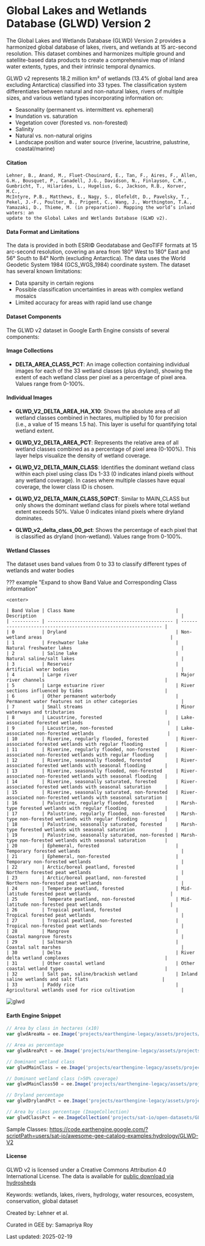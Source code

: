 # Global Lakes and Wetlands Database (GLWD) Version 2

The Global Lakes and Wetlands Database (GLWD) Version 2 provides a harmonized global database of lakes, rivers, and wetlands at 15 arc-second resolution. This dataset combines and harmonizes multiple ground and satellite-based data products to create a comprehensive map of inland water extents, types, and their intrinsic temporal dynamics.

GLWD v2 represents 18.2 million km² of wetlands (13.4% of global land area excluding Antarctica) classified into 33 types. The classification system differentiates between natural and non-natural lakes, rivers of multiple sizes, and various wetland types incorporating information on:
- Seasonality (permanent vs. intermittent vs. ephemeral)
- Inundation vs. saturation
- Vegetation cover (forested vs. non-forested)
- Salinity
- Natural vs. non-natural origins
- Landscape position and water source (riverine, lacustrine, palustrine, coastal/marine)

#### Citation

```
Lehner, B., Anand, M., Fluet-Chouinard, E., Tan, F., Aires, F., Allen, G.H., Bousquet, P., Canadell, J.G., Davidson, N., Finlayson, C.M., Gumbricht, T., Hilarides, L., Hugelius, G., Jackson, R.B., Korver, M.C.,
McIntyre, P.B., Matthews, E., Nagy, S., Olefeldt, D., Pavelsky, T., Pekel, J.-F., Poulter, B., Prigent, C., Wang, J., Worthington, T.A., Yamazaki, D., Thieme, M. (in preparation). Mapping the world’s inland waters: an
update to the Global Lakes and Wetlands Database (GLWD v2).
```

#### Data Format and Limitations

The data is provided in both ESRI© Geodatabase and GeoTIFF formats at 15 arc-second resolution, covering an area from 180° West to 180° East and 56° South to 84° North (excluding Antarctica). The data uses the World Geodetic System 1984 (GCS_WGS_1984) coordinate system. The dataset has several known limitations:

* Data sparsity in certain regions
* Possible classification uncertainties in areas with complex wetland mosaics
* Limited accuracy for areas with rapid land use change

#### Dataset Components

The GLWD v2 dataset in Google Earth Engine consists of several components:

#### Image Collections

- **DELTA_AREA_CLASS_PCT**: An image collection containing individual images for each of the 33 wetland classes (plus dryland), showing the extent of each wetland class per pixel as a percentage of pixel area. Values range from 0-100%.

#### Individual Images
- **GLWD_V2_DELTA_AREA_HA_X10**: Shows the absolute area of all wetland classes combined in hectares, multiplied by 10 for precision (i.e., a value of 15 means 1.5 ha). This layer is useful for quantifying total wetland extent.

- **GLWD_V2_DELTA_AREA_PCT**: Represents the relative area of all wetland classes combined as a percentage of pixel area (0-100%). This layer helps visualize the density of wetland coverage.

- **GLWD_V2_DELTA_MAIN_CLASS**: Identifies the dominant wetland class within each pixel using class IDs 1-33 (0 indicates inland pixels without any wetland coverage). In cases where multiple classes have equal coverage, the lower class ID is chosen.

- **GLWD_V2_DELTA_MAIN_CLASS_50PCT**: Similar to MAIN_CLASS but only shows the dominant wetland class for pixels where total wetland extent exceeds 50%. Value 0 indicates inland pixels where dryland dominates.

- **GLWD_v2_delta_class_00_pct**: Shows the percentage of each pixel that is classified as dryland (non-wetland). Values range from 0-100%.

#### Wetland Classes

The dataset uses band values from 0 to 33 to classify different types of wetlands and water bodies

??? example "Expand to show Band Value and Corresponding Class information"

    <center>

    | Band Value | Class Name                                     | Description                                                     |
    | ---------- | ---------------------------------------------- | --------------------------------------------------------------- |
    | 0          | Dryland                                        | Non-wetland areas                                               |
    | 1          | Freshwater lake                                | Natural freshwater lakes                                        |
    | 2          | Saline lake                                    | Natural saline/salt lakes                                       |
    | 3          | Reservoir                                      | Artificial water bodies                                         |
    | 4          | Large river                                    | Major river channels                                            |
    | 5          | Large estuarine river                          | River sections influenced by tides                              |
    | 6          | Other permanent waterbody                      | Permanent water features not in other categories                |
    | 7          | Small streams                                  | Minor waterways and tributaries                                 |
    | 8          | Lacustrine, forested                           | Lake-associated forested wetlands                               |
    | 9          | Lacustrine, non-forested                       | Lake-associated non-forested wetlands                           |
    | 10         | Riverine, regularly flooded, forested          | River-associated forested wetlands with regular flooding        |
    | 11         | Riverine, regularly flooded, non-forested      | River-associated non-forested wetlands with regular flooding    |
    | 12         | Riverine, seasonally flooded, forested         | River-associated forested wetlands with seasonal flooding       |
    | 13         | Riverine, seasonally flooded, non-forested     | River-associated non-forested wetlands with seasonal flooding   |
    | 14         | Riverine, seasonally saturated, forested       | River-associated forested wetlands with seasonal saturation     |
    | 15         | Riverine, seasonally saturated, non-forested   | River-associated non-forested wetlands with seasonal saturation |
    | 16         | Palustrine, regularly flooded, forested        | Marsh-type forested wetlands with regular flooding              |
    | 17         | Palustrine, regularly flooded, non-forested    | Marsh-type non-forested wetlands with regular flooding          |
    | 18         | Palustrine, seasonally saturated, forested     | Marsh-type forested wetlands with seasonal saturation           |
    | 19         | Palustrine, seasonally saturated, non-forested | Marsh-type non-forested wetlands with seasonal saturation       |
    | 20         | Ephemeral, forested                            | Temporary forested wetlands                                     |
    | 21         | Ephemeral, non-forested                        | Temporary non-forested wetlands                                 |
    | 22         | Arctic/boreal peatland, forested               | Northern forested peat wetlands                                 |
    | 23         | Arctic/boreal peatland, non-forested           | Northern non-forested peat wetlands                             |
    | 24         | Temperate peatland, forested                   | Mid-latitude forested peat wetlands                             |
    | 25         | Temperate peatland, non-forested               | Mid-latitude non-forested peat wetlands                         |
    | 26         | Tropical peatland, forested                    | Tropical forested peat wetlands                                 |
    | 27         | Tropical peatland, non-forested                | Tropical non-forested peat wetlands                             |
    | 28         | Mangrove                                       | Coastal mangrove forests                                        |
    | 29         | Saltmarsh                                      | Coastal salt marshes                                            |
    | 30         | Delta                                          | River delta wetland complexes                                   |
    | 31         | Other coastal wetland                          | Other coastal wetland types                                     |
    | 32         | Salt pan, saline/brackish wetland              | Inland saline wetlands and salt flats                           |
    | 33         | Paddy rice                                     | Agricultural wetlands used for rice cultivation                 |


![glwd](https://github.com/user-attachments/assets/25529f5f-7fee-45b0-aded-2bc1fe02e379)

#### Earth Engine Snippet

```js
// Area by class in hectares (x10)
var glwdAreaHa = ee.Image('projects/earthengine-legacy/assets/projects/sat-io/open-datasets/GLWD/GLWD_V2_DELTA_AREA_HA_X10');

// Area as percentage
var glwdAreaPct = ee.Image('projects/earthengine-legacy/assets/projects/sat-io/open-datasets/GLWD/GLWD_V2_DELTA_AREA_PCT');

// Dominant wetland class
var glwdMainClass = ee.Image('projects/earthengine-legacy/assets/projects/sat-io/open-datasets/GLWD/GLWD_V2_DELTA_MAIN_CLASS');

// Dominant wetland class (>50% coverage)
var glwdMainClass50 = ee.Image('projects/earthengine-legacy/assets/projects/sat-io/open-datasets/GLWD/GLWD_V2_DELTA_MAIN_CLASS_50PCT');

// Dryland percentage
var glwdDrylandPct = ee.Image('projects/earthengine-legacy/assets/projects/sat-io/open-datasets/GLWD/GLWD_v2_delta_class_00_pct');

// Area by class percentage (ImageCollection)
var glwdClassPct = ee.ImageCollection('projects/sat-io/open-datasets/GLWD/DELTA_AREA_CLASS_PCT');
```

Sample Classes:  https://code.earthengine.google.com/?scriptPath=users/sat-io/awesome-gee-catalog-examples:hydrology/GLWD-V2

#### License

GLWD v2 is licensed under a Creative Commons Attribution 4.0 International License. The data is available for [public download via hydrosheds](https://www.hydrosheds.org/products/glwd)

Keywords: wetlands, lakes, rivers, hydrology, water resources, ecosystem, conservation, global dataset

Created by: Lehner et al.

Curated in GEE by: Samapriya Roy

Last updated: 2025-02-19
